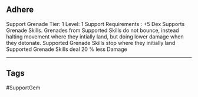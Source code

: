 ## Adhere
Support
Grenade
Tier: 1
Level: 1
Support Requirements : +5 Dex
Supports Grenade Skills. Grenades from Supported Skills do not bounce, instead halting movement where they intially land, but doing lower damage when they detonate.
Supported Grenade Skills stop where they initially land
Supported Grenade Skills deal 20 % less Damage

---
## Tags
#SupportGem
